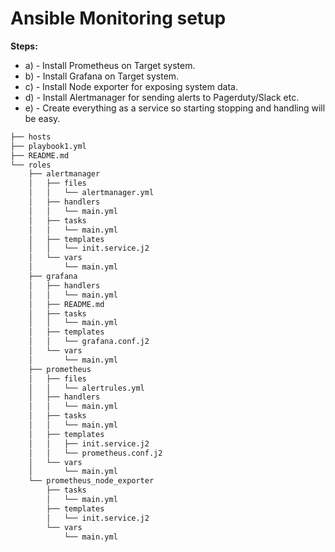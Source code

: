 # Ansible Monitoring setup

**Steps:**

- a) - Install Prometheus on Target system.
- b) - Install Grafana on Target system.
- c) - Install Node exporter for exposing system data.
- d) - Install Alertmanager for sending alerts to Pagerduty/Slack etc.
- e) - Create everything as a service so starting stopping and handling will be easy.

```bash
├── hosts
├── playbook1.yml
├── README.md
└── roles
    ├── alertmanager
    │   ├── files
    │   │   └── alertmanager.yml
    │   ├── handlers
    │   │   └── main.yml
    │   ├── tasks
    │   │   └── main.yml
    │   ├── templates
    │   │   └── init.service.j2
    │   └── vars
    │       └── main.yml
    ├── grafana
    │   ├── handlers
    │   │   └── main.yml
    │   ├── README.md
    │   ├── tasks
    │   │   └── main.yml
    │   ├── templates
    │   │   └── grafana.conf.j2
    │   └── vars
    │       └── main.yml
    ├── prometheus
    │   ├── files
    │   │   └── alertrules.yml
    │   ├── handlers
    │   │   └── main.yml
    │   ├── tasks
    │   │   └── main.yml
    │   ├── templates
    │   │   ├── init.service.j2
    │   │   └── prometheus.conf.j2
    │   └── vars
    │       └── main.yml
    └── prometheus_node_exporter
        ├── tasks
        │   └── main.yml
        ├── templates
        │   └── init.service.j2
        └── vars
            └── main.yml

```
